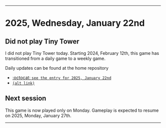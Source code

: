 
***

# 2025, Wednesday, January 22nd

## Did not play Tiny Tower

<!-- TODO: For each weekly entry, make sure the date is correct. The day of the week should be modified in 4 places !-->

I did not play Tiny Tower today. Starting 2024, February 12th, this game has transitioned from a daily game to a weekly game.

Daily updates can be found at the home repository

- [:octocat: `see the entry for 2025, January 22nd`](https://github.com/seanpm2001/SeansLifeArchive_Images_TinyTower/tree/master/tiny%20tower/2025/01_January/22/) 
- [`(alt link)`](/tiny%20tower/2025/01_January/22/)

## Next session

This game is now played only on Monday. Gameplay is expected to resume on 2025, Monday, January 27th.

***
